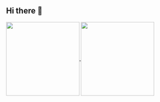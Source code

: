 ## Hi there 👋

<!--
**wjnarog/wjnarog** is a ✨ _special_ ✨ repository because its `README.md` (this file) appears on your GitHub profile.

Here are some ideas to get you started:

- 🔭 I’m currently working on ...
- 🌱 I’m currently learning ...
- 👯 I’m looking to collaborate on ...
- 🤔 I’m looking for help with ...
- 💬 Ask me about ...
- 📫 How to reach me: ...
- 😄 Pronouns: ...
- ⚡ Fun fact: ...
-->


<a href="https://github.com/wjnarog/github-readme-stats">
  <img height=200 align="center" src="https://github-readme-stats.vercel.app/api?username=wjnarog&theme=radical&include_all_commits=true" />
</a>
<a href="https://github.com/wjnarog/convoychat">
  <img height=200 align="center" src="https://github-readme-stats.vercel.app/api/top-langs?username=wjnarog&layout=compact&langs_count=8&card_width=320&theme=radical" />
</a>
